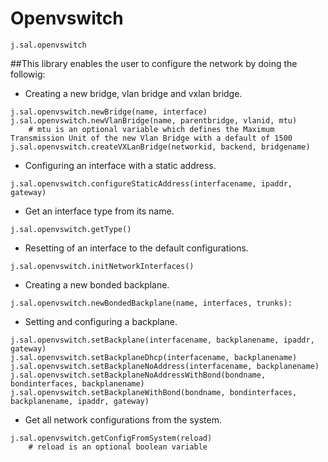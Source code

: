 # Openvswitch
```
j.sal.openvswitch
```
##This library enables the user to configure the network by doing the followig:
* Creating a new bridge, vlan bridge and vxlan bridge.
```
j.sal.openvswitch.newBridge(name, interface)
j.sal.openvswitch.newVlanBridge(name, parentbridge, vlanid, mtu)
    # mtu is an optional variable which defines the Maximum Transmission Unit of the new Vlan Bridge with a default of 1500
j.sal.openvswitch.createVXLanBridge(networkid, backend, bridgename)
```
* Configuring an interface with a static address.
```
j.sal.openvswitch.configureStaticAddress(interfacename, ipaddr, gateway)
```
* Get an interface type from its name.
```
j.sal.openvswitch.getType()
```
* Resetting of an interface to the default configurations.
```
j.sal.openvswitch.initNetworkInterfaces()
```
* Creating a new bonded backplane.
```
j.sal.openvswitch.newBondedBackplane(name, interfaces, trunks):
```
* Setting and configuring a backplane.
```
j.sal.openvswitch.setBackplane(interfacename, backplanename, ipaddr, gateway)
j.sal.openvswitch.setBackplaneDhcp(interfacename, backplanename)
j.sal.openvswitch.setBackplaneNoAddress(interfacename, backplanename)
j.sal.openvswitch.setBackplaneNoAddressWithBond(bondname, bondinterfaces, backplanename)
j.sal.openvswitch.setBackplaneWithBond(bondname, bondinterfaces, backplanename, ipaddr, gateway)
```
* Get all network configurations from the system.
```
j.sal.openvswitch.getConfigFromSystem(reload)
    # reload is an optional boolean variable
```
